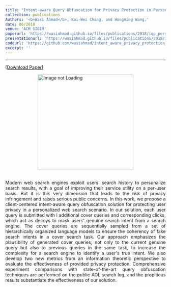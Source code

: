 ```yaml
---
title: "Intent-aware Query Obfuscation for Privacy Protection in Personalized Web Search"
collection: publications
Authors: '<b>Wasi Ahmad</b>, Kai-Wei Chang, and Hongning Wang.'
date: 06/2018
venue: 'ACM SIGIR'
paperurl: 'https://wasiahmad.github.io/files/publications/2018/iqp_personalized_web_search.pdf'
presentationurl: 'https://wasiahmad.github.io/files/publications/2018/iqp_presentation.pdf'
codeurl: 'https://github.com/wasiahmad/intent_aware_privacy_protection_in_pws'
excerpt: ''
---
```

---
<a href='https://wasiahmad.github.io/files/publications/2018/iqp_personalized_web_search.pdf' target="_blank">[Download Paper]</a>

<div style='display: flex; justify-content: center;'><img src='https://wasiahmad.github.io/files/publications/2018/IQP-1.png' 
alt='Image not Loading' style='height:300px;' align='middle'></div><br>

<p align="justify">
Modern web search engines exploit users' search history to personalize search results, with a goal of improving their service 
utility on a per-user basis. But it is this very dimension that leads to the risk of privacy infringement and raises serious 
public concerns. In this work, we propose a client-centered intent-aware query obfuscation solution for protecting user 
privacy in a personalized web search scenario. In our solution, each user query is submitted with l additional cover queries
and corresponding clicks, which act as decoys to mask users' genuine search intent from a search engine. The cover queries 
are sequentially sampled from a set of hierarchically organized language models to ensure the coherency of fake search intents 
in a cover search task. Our approach emphasizes the plausibility of generated cover queries, not only to the current genuine 
query but also to previous queries in the same task, to increase the complexity for a search engine to identify a user's true 
intent. We also develop two new metrics from an information theoretic perspective to evaluate the effectiveness of provided 
privacy protection. Comprehensive experiment comparisons with state-of-the-art query obfuscation techniques are performed on 
the public AOL search log, and the propitious results substantiate the effectiveness of our solution.
</p>
